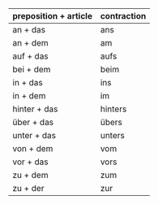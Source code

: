 |preposition + article |  contraction
|---|---|
|an + das|ans|
|an + dem|am|
|auf + das|aufs|
|bei + dem|beim|
|in + das|ins|
|in + dem|im|
|hinter + das|hinters|
|über + das|übers|
|unter + das|unters|
|von + dem|vom|
|vor + das|vors|
|zu + dem|zum|
|zu + der|zur|

